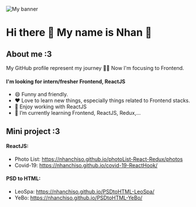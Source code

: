 ![My banner](https://i.imgur.com/HHilwST.jpg)
# Hi there 👋 My name is Nhan 👋
## About me :3
My GitHub profile represent my journey 🏃‍♂️ Now I'm focusing to Frontend.
#### I'm looking for intern/fresher Frontend, ReactJS

- 😄 Funny and friendly.
- ❤ Love to learn new things, especially things related to Frontend stacks.
- 🤔 Enjoy working with ReactJS 
- 🌱 I’m currently learning Frontend, ReactJS, Redux,...

## Mini project :3
#### ReactJS:
- Photo List: https://nhanchiso.github.io/photoList-React-Redux/photos
- Covid-19: https://nhanchiso.github.io/covid-19-ReactHook/
#### PSD to HTML:
- LeoSpa: https://nhanchiso.github.io/PSDtoHTML-LeoSpa/
- YeBo: https://nhanchiso.github.io/PSDtoHTML-YeBo/ 
